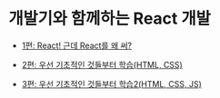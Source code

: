 # 개발기와 함께하는 React 개발

- [1편: React! 근데 React를 왜 써?](https://noguen.tistory.com/295)

- [2편: 우선 기초적인 것들부터 학습\(HTML, CSS\)](https://noguen.tistory.com/296)

- [3편: 우선 기초적인 것들부터 학습2\(HTML, CSS, JS\)](https://noguen.tistory.com/297)
